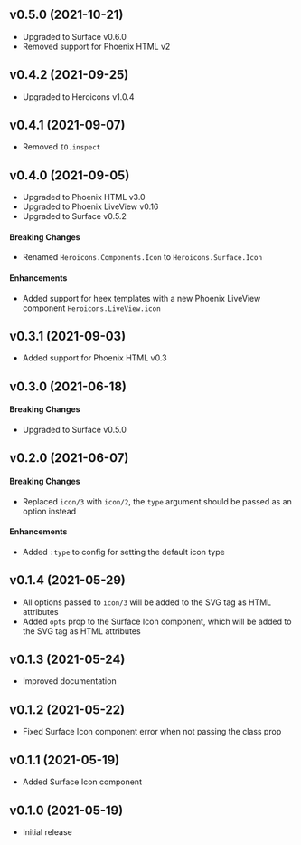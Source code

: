 ## v0.5.0 (2021-10-21)

- Upgraded to Surface v0.6.0
- Removed support for Phoenix HTML v2

## v0.4.2 (2021-09-25)

- Upgraded to Heroicons v1.0.4

## v0.4.1 (2021-09-07)

- Removed `IO.inspect`

## v0.4.0 (2021-09-05)

- Upgraded to Phoenix HTML v3.0
- Upgraded to Phoenix LiveView v0.16
- Upgraded to Surface v0.5.2

#### Breaking Changes

- Renamed `Heroicons.Components.Icon` to `Heroicons.Surface.Icon`

#### Enhancements

- Added support for heex templates with a new Phoenix LiveView component `Heroicons.LiveView.icon`

## v0.3.1 (2021-09-03)

- Added support for Phoenix HTML v0.3

## v0.3.0 (2021-06-18)

#### Breaking Changes

- Upgraded to Surface v0.5.0

## v0.2.0 (2021-06-07)

#### Breaking Changes

- Replaced `icon/3` with `icon/2`, the `type` argument should be passed as an option instead

#### Enhancements

- Added `:type` to config for setting the default icon type

## v0.1.4 (2021-05-29)

- All options passed to `icon/3` will be added to the SVG tag as HTML attributes
- Added `opts` prop to the Surface Icon component, which will be added to the SVG tag as HTML attributes

## v0.1.3 (2021-05-24)

- Improved documentation

## v0.1.2 (2021-05-22)

- Fixed Surface Icon component error when not passing the class prop

## v0.1.1 (2021-05-19)

- Added Surface Icon component

## v0.1.0 (2021-05-19)

- Initial release
